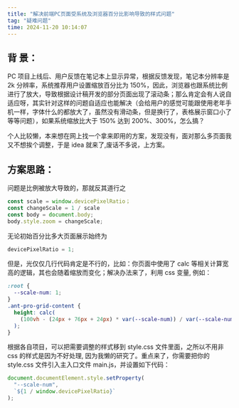 ```yaml
---
title: "解决前端PC页面受系统及浏览器百分比影响导致的样式问题"
tag: "疑难问题"
time: 2024-11-20 10:14:07
---
```


## 背 景：

PC 项目上线后、用户反馈在笔记本上显示异常，根据反馈发现，笔记本分辨率是 2k 分辨率，系统推荐用户设置缩放百分比为 150%，因此，浏览器也跟系统比例进行了放大，导致根据设计稿开发的部分页面出现了滚动条；那么肯定会有人说自适应呀，其实针对这样的问题自适应也能解决（会给用户的感觉可能跟使用老年手机一样，字体什么的都放大了，虽然没有滑动条，但是换行了，表格展示窗口小了等等问题），如果系统缩放比大于 150% 达到 200%、300%，怎么搞？

个人比较懒，本来想在网上找一个拿来即用的方案，发现没有，面对那么多页面我又不想挨个调整，于是 idea 就来了,废话不多说，上方案。

## 方案思路：

问题是比例被放大导致的，那就反其道行之

```js
const scale = window.devicePixelRatio；
const changeScale = 1 / scale
const body = document.body;
body.style.zoom = changeScale;
```

无论初始百分比多大页面展示始终为

```js
devicePixelRatio = 1;
```

但是，光仅仅几行代码肯定是不行的，比如：你页面中使用了 calc 等相关计算宽高的逻辑，其也会随着缩放而变化；解决办法来了，利用 css 变量, 例如：

```css
:root {
  --scale-num: 1;
}
.ant-pro-grid-content {
  height: calc(
    (100vh - (24px + 76px + 24px) * var(--scale-num)) / var(--scale-num)
  );
}
```

根据各自项目，可以把需要调整的样式移到 style.css 文件里面，之所以不用非 css 的样式是因为不好处理, 因为我懒的研究了。重点来了，你需要把你的 style.css 文件引入主入口文件 main.js，并设置如下代码：

```js
document.documentElement.style.setProperty(
  "--scale-num",
  `${1 / window.devicePixelRatio}`
);
```
